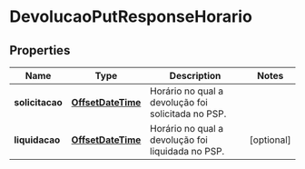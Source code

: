 
# DevolucaoPutResponseHorario

## Properties
Name | Type | Description | Notes
------------ | ------------- | ------------- | -------------
**solicitacao** | [**OffsetDateTime**](OffsetDateTime.md) | Horário no qual a devolução foi solicitada no PSP. | 
**liquidacao** | [**OffsetDateTime**](OffsetDateTime.md) | Horário no qual a devolução foi liquidada no PSP. |  [optional]



